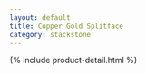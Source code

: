 ```yaml
---
layout: default
title: Copper Gold Splitface
category: stackstone
---
```

{% include product-detail.html %}
